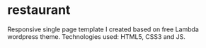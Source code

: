 # restaurant
Responsive single page template I created based on free Lambda wordpress theme. Technologies used: HTML5, CSS3 and JS.
